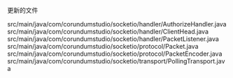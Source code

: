 更新的文件

src/main/java/com/corundumstudio/socketio/handler/AuthorizeHandler.java
src/main/java/com/corundumstudio/socketio/handler/ClientHead.java
src/main/java/com/corundumstudio/socketio/handler/PacketListener.java
src/main/java/com/corundumstudio/socketio/protocol/Packet.java
src/main/java/com/corundumstudio/socketio/protocol/PacketEncoder.java
src/main/java/com/corundumstudio/socketio/transport/PollingTransport.java
